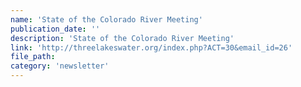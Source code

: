 ```yaml
---
name: 'State of the Colorado River Meeting'
publication_date: ''
description: 'State of the Colorado River Meeting'
link: 'http://threelakeswater.org/index.php?ACT=30&email_id=26'
file_path:
category: 'newsletter'
---
```

